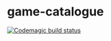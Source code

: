 # game-catalogue
[![Codemagic build status](https://api.codemagic.io/apps/6433ce9da5ac623e19277941/ios-project-debug/status_badge.svg)](https://codemagic.io/apps/6433ce9da5ac623e19277941/ios-project-debug/latest_build)
